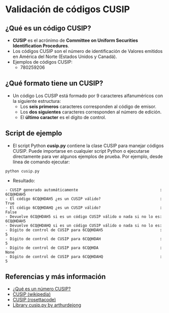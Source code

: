 # Validación de códigos CUSIP

## ¿Qué es un código CUSIP?

- **CUSIP** es el acrónimo de **Committee on Uniform Securities Identification Procedures**.
- Los códigos CUSIP son el número de identificación de Valores emitidos en América del Norte (Estados Unidos y Canadá).
- Ejemplos de códigos CUSIP:
    - 780259206

## ¿Qué formato tiene un CUSIP?

- Un código Los CUSIP está formado por 9 caracteres alfanuméricos con la siguiente estructura:
    - Los **seis primeros** caracteres corresponden al código de emisor.
    - Los **dos siguientes** caracteres corresponden al número de edición.
    - El **último caracter** es el dígito de control.

## Script de ejemplo

- El script Python **cusip.py** contiene la clase CUSIP para manejar códigos CUSIP. Puede importarse en cualquier script Python o ejecutarse directamente para ver algunos ejemplos de prueba. Por ejemplo, desde línea de comando ejecutar:
```
python cusip.py
```
- Resultado:
```
- CUSIP generado automáticamente                                    : 6CQ@HDAH5
- El código 6CQ@HDAH5 ¿es un CUSIP válido?                          : True
- El código 6CQ@HDAHQ ¿es un CUSIP válido?                          : False
- Devuelve 6CQ@HDAH5 si es un código CUSIP válido o nada si no lo es: 6CQ@HDAH5
- Devuelve 6CQ@HDAHQ si es un código CUSIP válido o nada si no lo es: 
- Dígito de control de CUSIP para 6CQ@HDAH5                         : 5
- Dígito de control de CUSIP para 6CQ@HDAH                          : 5
- Dígito de control de CUSIP para 6CQ@HDA                           : None
- Dígito de control de CUSIP para 6CQ@HDAHQ                         : 5
```
## Referencias y más información

- [¿Qué es un número CUSIP?](http://queaprendemoshoy.com/%C2%BFque-es-un-numero-cusip/)
- [CUSIP (wikipedia)](https://en.wikipedia.org/wiki/CUSIP)
- [CUSIP (rosettacode)](https://www.rosettacode.org/wiki/CUSIP)
- [Library cusip.py by arthurdejong](https://github.com/arthurdejong/python-stdnum/blob/master/stdnum/cusip.py)
